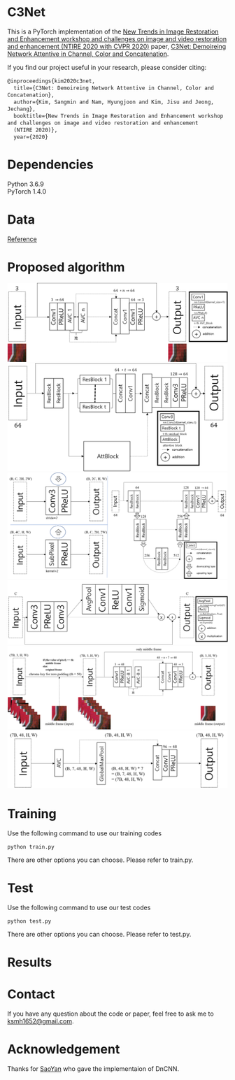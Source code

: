 # C3Net
This is a PyTorch implementation of the [New Trends in Image Restoration and Enhancement workshop and challenges on image and video restoration and enhancement (NTIRE 2020 with CVPR 2020)](https://data.vision.ee.ethz.ch/cvl/ntire20/) paper, [C3Net: Demoireing Network Attentive in Channel, Color and Concatenation](NTIRE_C3Net.pdf).

If you find our project useful in your research, please consider citing:
~~~
@inproceedings{kim2020c3net,
  title={C3Net: Demoireing Network Attentive in Channel, Color and Concatenation},
  author={Kim, Sangmin and Nam, Hyungjoon and Kim, Jisu and Jeong, Jechang},
  booktitle={New Trends in Image Restoration and Enhancement workshop and challenges on image and video restoration and enhancement
  (NTIRE 2020)},
  year={2020}
~~~

# Dependencies
Python 3.6.9   
PyTorch 1.4.0 

# Data
[Reference](https://competitions.codalab.org/competitions/22223#participate-get_data)

# Proposed algorithm
![C3Net (Track 1: Single Image)](Fig1.png)   
![AVC_Block](Fig2.png)   
![AttBlock](Fig3.png)   
![ResBlock](Fig4.png)   
![C3Net-Burst (Track 2: Burst)](Fig5.png)   
![AVC_Block-Burst](Fig6.png)   

# Training
Use the following command to use our training codes
~~~
python train.py
~~~
There are other options you can choose.
Please refer to train.py.

# Test
Use the following command to use our test codes
~~~
python test.py
~~~
There are other options you can choose.
Please refer to test.py.

# Results


# Contact
If you have any question about the code or paper, feel free to ask me to <ksmh1652@gmail.com>.

# Acknowledgement
Thanks for [SaoYan](https://github.com/SaoYan/DnCNN-PyTorch) who gave the implementaion of DnCNN.

